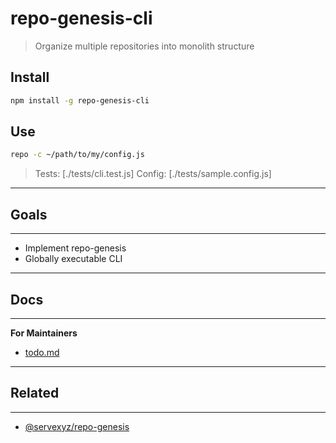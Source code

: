 # repo-genesis-cli

> Organize multiple repositories into monolith structure

## Install

```bash
npm install -g repo-genesis-cli
```

## Use

```bash
repo -c ~/path/to/my/config.js
```

> Tests: [./tests/cli.test.js]
> Config: [./tests/sample.config.js]

---

## Goals

---

* Implement repo-genesis
* Globally executable CLI

---

## Docs

---

**For Maintainers**

* [todo.md](./docs/todo.md)

---

## Related

---

* [@servexyz/repo-genesis](https://github.com/servexyz/repo-genesis)
